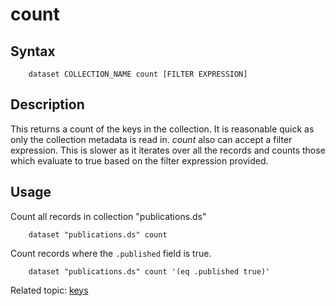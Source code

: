 
# count

## Syntax

```
    dataset COLLECTION_NAME count [FILTER EXPRESSION]
```

## Description

This returns a count of the keys in the collection. It is reasonable 
quick as only the collection metadata is read in. *count* also can 
accept a filter expression. This is slower as it iterates over all 
the records and counts those which evaluate to true based on the
filter expression provided.

## Usage

Count all records in collection "publications.ds"

```shell
    dataset "publications.ds" count
```

Count records where the `.published` field is true.

```shell
    dataset "publications.ds" count '(eq .published true)'
```

Related topic: [keys](keys.html)

